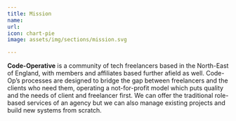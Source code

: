 ```yaml
---
title: Mission
name: 
url: 
icon: chart-pie
image: assets/img/sections/mission.svg

---
```

**Code-Operative** is a community of tech freelancers based in the North-East of England, with members and affiliates based further afield as well. Code-Op’s processes are designed to bridge the gap between freelancers and the clients who need them, operating a not-for-profit model which puts quality and the needs of client and freelancer first. We can offer the traditional role-based services of an agency but we can also manage existing projects and build new systems from scratch.